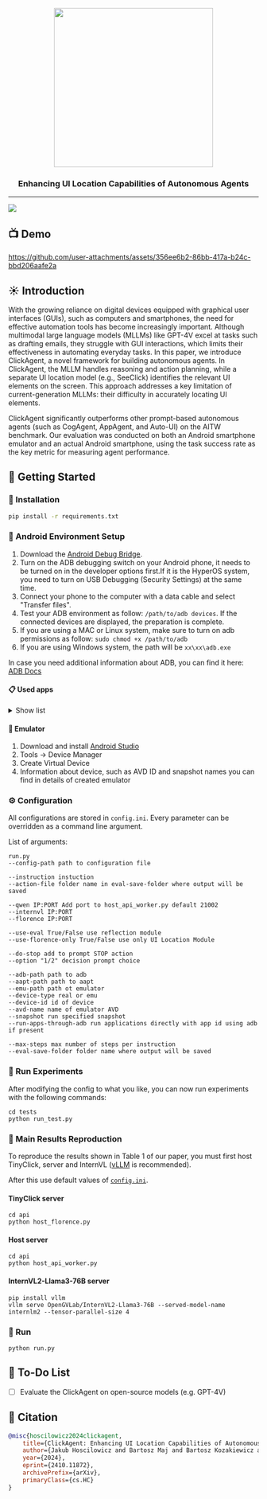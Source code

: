 <p align="center">
  <img src="./assets/title_image.png" width="320" height="320"/>
</p>

<div align="center">
<h3>Enhancing UI Location Capabilities of Autonomous Agents</h3>
</div>
  
<div align="center">
<hr>
</div>

  
![](./assets/overview_architecture.png)
## 📺 Demo
https://github.com/user-attachments/assets/356ee6b2-86bb-417a-b24c-bbd206aafe2a

## ☀️ Introduction

With the growing reliance on digital devices equipped with graphical user interfaces (GUIs), such as computers and smartphones, the need for effective automation tools has become increasingly important. Although multimodal large language models (MLLMs) like GPT-4V excel at tasks such as drafting emails, they struggle with GUI interactions, which limits their effectiveness in automating everyday tasks. In this paper, we introduce ClickAgent, a novel framework for building autonomous agents. In ClickAgent, the MLLM handles reasoning and action planning, while a separate UI location model (e.g., SeeClick) identifies the relevant UI elements on the screen. This approach addresses a key limitation of current-generation MLLMs: their difficulty in accurately locating UI elements.

ClickAgent significantly outperforms other prompt-based autonomous agents (such as CogAgent, AppAgent, and Auto-UI) on the AITW benchmark. Our evaluation was conducted on both an Android smartphone emulator and an actual Android smartphone, using the task success rate as the key metric for measuring agent performance.


## 🚀 Getting Started

### 🔧 Installation
```bash
pip install -r requirements.txt
```

### 🤖 Android Environment Setup

1. Download the [Android Debug Bridge](https://developer.android.com/tools/releases/platform-tools?hl=en).
2. Turn on the ADB debugging switch on your Android phone, it needs to be turned on in the developer options first.If it is the HyperOS system, you need to turn on USB Debugging (Security Settings) at the same time.
3. Connect your phone to the computer with a data cable and select "Transfer files".
4. Test your ADB environment as follow: `/path/to/adb devices`. If the connected devices are displayed, the preparation is complete.
5. If you are using a MAC or Linux system, make sure to turn on adb permissions as follow: `sudo chmod +x /path/to/adb`
6. If you are using Windows system, the path will be `xx\xx\adb.exe`

In case you need additional information about ADB, you can find it here: [ADB Docs](https://developer.android.com/tools/adb)
  
#### 📋 Used apps

<details>
  <summary>Show list</summary>

    1. Clock
    2. Calendar
    3. Files
    4. Messages
    5. Contacts
    6. Calculator
    7. Settings
    8. Gmail
    9. Google Chrome
    10. Google Maps
    11. Google Play
    12. Google Movies
    13. Google Photos
    14. YouTube 
    15. YouTube Music
    16. Netflix
    17. Spotify
    18. Amazon Alexa
    19. Amazon Music
    20. Amazon Prime
    21. X (Twitter)
    22. Facebook
    23. Instagram
    24. Pandora
    25. Yahoo
    26. Yelp
    27. eBay
    28. Wikipedia

</details>

#### 📱 Emulator

1. Download and install [Android Studio](https://developer.android.com/studio)
2. Tools -> Device Manager
3. Create Virtual Device
4. Information about device, such as AVD ID and snapshot names you can find in details of created emulator

### ⚙️ Configuration

All configurations are stored in `config.ini`. Every parameter can be overridden as a command line argument. 

List of arguments:
```commandline
run.py 
--config-path path to configuration file

--instruction instuction
--action-file folder name in eval-save-folder where output will be saved

--qwen IP:PORT Add port to host_api_worker.py default 21002
--internvl IP:PORT
--florence IP:PORT

--use-eval True/False use reflection module
--use-florence-only True/False use only UI Location Module

--do-stop add to prompt STOP action
--option "1/2" decision prompt choice

--adb-path path to adb
--aapt-path path to aapt
--emu-path path ot emulator
--device-type real or emu
--device-id id of device
--avd-name name of emulator AVD
--snapshot run specified snapshot
--run-apps-through-adb run applications directly with app id using adb if present

--max-steps max number of steps per instruction 
--eval-save-folder folder name where output will be saved
```

### 🔬 Run Experiments

After modifying the config to what you like, you can now run experiments with the following commands:

```shell
cd tests
python run_test.py
```

### 📐 Main Results Reproduction

To reproduce the results shown in Table 1 of our paper, you must first host TinyClick, server and InternVL ([vLLM](https://docs.vllm.ai/en/latest/index.html) is recommended).

After this use default values of [`config.ini`](config.ini).


#### TinyClick server
```shell
cd api
python host_florence.py
```

#### Host server
```shell
cd api
python host_api_worker.py
```

#### InternVL2-Llama3-76B server 
```shell
pip install vllm
vllm serve OpenGVLab/InternVL2-Llama3-76B --served-model-name internlm2 --tensor-parallel-size 4 
```

### 🏃 Run
```shell
python run.py
```

## 📝 To-Do List
- [ ] Evaluate the ClickAgent on open-source models (e.g. GPT-4V)

## 📖 Citation
```bib
@misc{hoscilowicz2024clickagent,
    title={ClickAgent: Enhancing UI Location Capabilities of Autonomous Agents},
    author={Jakub Hoscilowicz and Bartosz Maj and Bartosz Kozakiewicz and Oleksii Tymoshchuk and Artur Janicki},
    year={2024},
    eprint={2410.11872},
    archivePrefix={arXiv},
    primaryClass={cs.HC}
}
```
